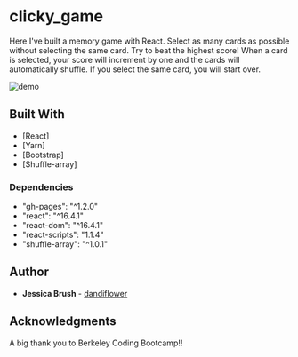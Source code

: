 # clicky_game

Here I've built a memory game with React. Select as many cards as possible without selecting the same card. Try to beat the highest score! When a card is selected, your score will increment by one and the cards will automatically shuffle. If you select the same card, you will start over.

![demo](example.gif)

## Built With
* [React]
* [Yarn]
* [Bootstrap]
* [Shuffle-array]

### Dependencies
* "gh-pages": "^1.2.0"
* "react": "^16.4.1"
* "react-dom": "^16.4.1"
* "react-scripts": "1.1.4"
* "shuffle-array": "^1.0.1"

## Author
* **Jessica Brush** - [dandiflower](https://github.com/dandiflower)

## Acknowledgments
A big thank you to Berkeley Coding Bootcamp!!